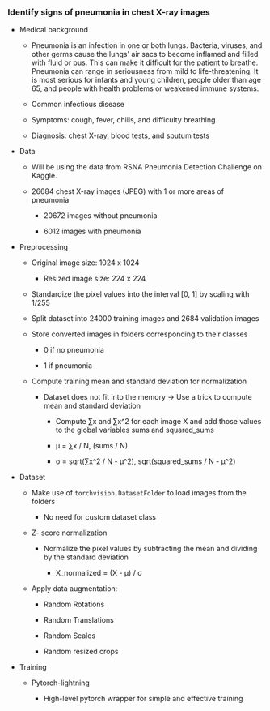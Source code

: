 ### Identify signs of pneumonia in chest X-ray images

- Medical background

    - Pneumonia is an infection in one or both lungs. Bacteria, viruses, and other germs cause the lungs' air sacs to become inflamed and filled with fluid or pus. This can make it difficult for the patient to breathe. Pneumonia can range in seriousness from mild to life-threatening. It is most serious for infants and young children, people older than age 65, and people with health problems or weakened immune systems.
 
    - Common infectious disease

    - Symptoms: cough, fever, chills, and difficulty breathing

    - Diagnosis: chest X-ray, blood tests, and sputum tests

- Data

    - Will be using the data from RSNA Pneumonia Detection Challenge on Kaggle. 

    - 26684 chest X-ray images (JPEG) with 1 or more areas of pneumonia

        - 20672 images without pneumonia

        - 6012 images with pneumonia

- Preprocessing

    - Original image size: 1024 x 1024

        - Resized image size: 224 x 224

    - Standardize the pixel values into the interval [0, 1] by scaling with 1/255

    - Split dataset into 24000 training images and 2684 validation images

    - Store converted images in folders corresponding to their classes

        - 0 if no pneumonia

        - 1 if pneumonia

    - Compute training mean and standard deviation for normalization

        - Dataset does not fit into the memory -> Use a trick to compute mean and standard deviation

            - Compute ∑x and ∑x^2 for each image X and add those values to the global variables sums and squared_sums

            - μ = ∑x / N, (sums / N)

            - σ = sqrt(∑x^2 / N - μ^2), sqrt(squared_sums / N - μ^2)

- Dataset

    - Make use of `torchvision.DatasetFolder` to load images from the folders

        - No need for custom dataset class

    - Z- score normalization

        - Normalize the pixel values by subtracting the mean and dividing by the standard deviation

            - X_normalized = (X - μ) / σ

    - Apply data augmentation:

        - Random Rotations

        - Random Translations

        - Random Scales

        - Random resized crops

- Training    

    - Pytorch-lightning

        - High-level pytorch wrapper for simple and effective training
